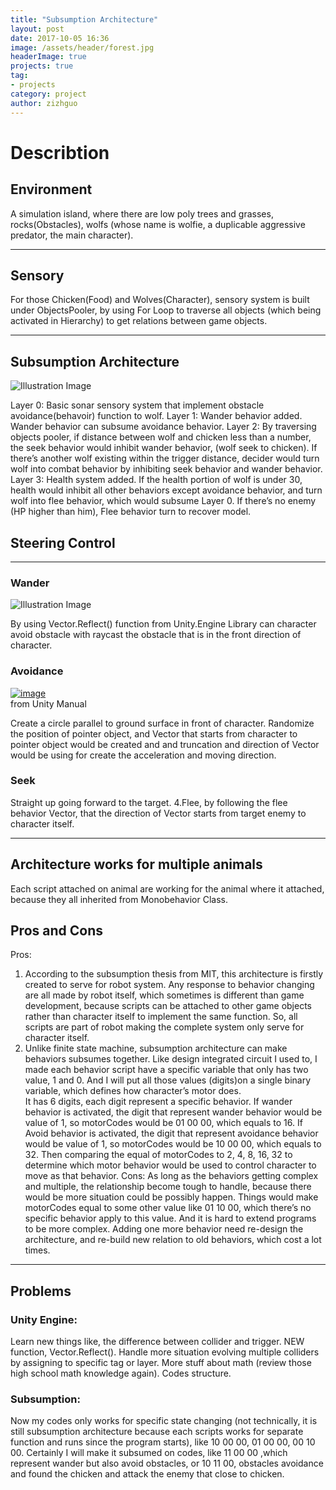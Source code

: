 ```yaml
---
title: "Subsumption Architecture"
layout: post
date: 2017-10-05 16:36
image: /assets/header/forest.jpg
headerImage: true
projects: true
tag:
- projects
category: project
author: zizhguo
---
```


<h1>Describtion</h1>

## Environment

A simulation island, where there are low poly trees and grasses, rocks(Obstacles), wolfs (whose name is wolfie, a duplicable aggressive predator, the main character).

---

## Sensory

For those Chicken(Food) and Wolves(Character), sensory system is built under ObjectsPooler, by using For Loop to traverse all objects (which being activated in Hierarchy) to get relations between game objects.

---

## Subsumption Architecture

![Illustration Image]( {{site.url}}/assets/images/subsumption/sub-arc.png?classes=float-left)


Layer 0: Basic sonar sensory system that implement obstacle avoidance(behavoir) function  to wolf. 
Layer 1: Wander  behavior added. Wander behavior can subsume avoidance behavior.
Layer 2: By traversing objects pooler, if distance between wolf and chicken less than a number, the seek behavior would inhibit wander behavior, (wolf seek to chicken). If there’s another wolf existing within the trigger distance, decider would turn wolf into combat behavior by inhibiting seek behavior and wander behavior.
Layer 3: Health system added. If the health portion of wolf is under 30, health would inhibit all other behaviors except avoidance behavior, and turn wolf into flee behavior, which would subsume Layer 0. If there’s no enemy (HP higher than him), Flee behavior turn to recover model. 

## Steering Control

---
### Wander
 
![Illustration Image]({{site.url}}/assets/images/subsumption/wander.png)

By using Vector.Reflect() function from Unity.Engine Library can character avoid obstacle with raycast the obstacle that is in the front direction of character.</p>


### Avoidance

<div class="side-by-side">
    <div class="toleft">
        <a href="{{site.url}}/assets/images/subsumption/reflect.PNG"><img src="{{site.url}}/assets/images/subsumption/reflect.PNG" alt="image">
</a>
        <figcaption class="caption">from Unity Manual</figcaption>
    </div>
<div class="toright">
        <p>Create a circle parallel to ground surface in front of character. 
Randomize the position of pointer object, and Vector that starts from character to pointer object would be created and and truncation and direction of Vector would be using for create the acceleration and moving direction.</p>
    </div>
</div>

### Seek

Straight up going forward to the target.
4.Flee, by following the flee behavior Vector, that the direction of Vector starts from target enemy to character itself.

---

## Architecture works for multiple animals

Each script attached on animal are working for the animal where it attached, because they all inherited from Monobehavior Class.

## Pros and Cons

Pros:
1.	According to the subsumption thesis from MIT, this architecture is firstly created to serve for robot system. Any response to behavior changing are all made by robot itself, which sometimes is different than game development, because scripts can be attached to other game objects rather than character itself to implement the same function. 
So, all scripts are part of robot making the complete system only serve for character itself. 
2.	Unlike finite state machine, subsumption architecture can make behaviors subsumes together. Like design integrated circuit I used to, I made  each behavior script have a specific variable that only has two value, 1 and 0. And I will put all those values (digits)on a single binary variable, which defines how character’s motor does.  
It has 6 digits, each digit represent a specific behavior. If wander behavior is activated, the digit that represent wander behavior would be value of 1, so motorCodes would be 01 00 00, which equals to 16. If Avoid behavior is activated, the digit that represent avoidance behavior would be value of 1, so motorCodes would be 10 00 00, which equals to 32.
Then comparing the equal of motorCodes to 2, 4, 8, 16, 32 to determine which motor behavior would be used to control character to move as that behavior.
Cons:
As long as the behaviors getting complex and multiple, the relationship become tough to handle, because there would be more situation could be possibly happen. Things would make motorCodes equal to some other value like 01 10 00, which there’s no specific behavior apply to this value. 
And it is hard to extend programs to be more complex. Adding one more behavior need re-design the architecture, and re-build new relation to old behaviors, which cost a lot times.

---

## Problems

### Unity Engine:
Learn new things like, the difference between collider and trigger. NEW function, Vector.Reflect(). Handle more situation evolving multiple colliders by assigning to specific tag or layer. More stuff about math (review those high school math knowledge again). Codes structure.

### Subsumption:
Now my codes only works for specific state changing (not technically, it is still subsumption architecture because each scripts works for separate function and runs since the program starts), like 10 00 00, 01 00 00, 00 10 00. Certainly I will make it subsumed on codes, like 11 00 00 ,which represent wander but also avoid obstacles, or 10 11 00, obstacles avoidance and found the chicken and attack the enemy that close to chicken.
